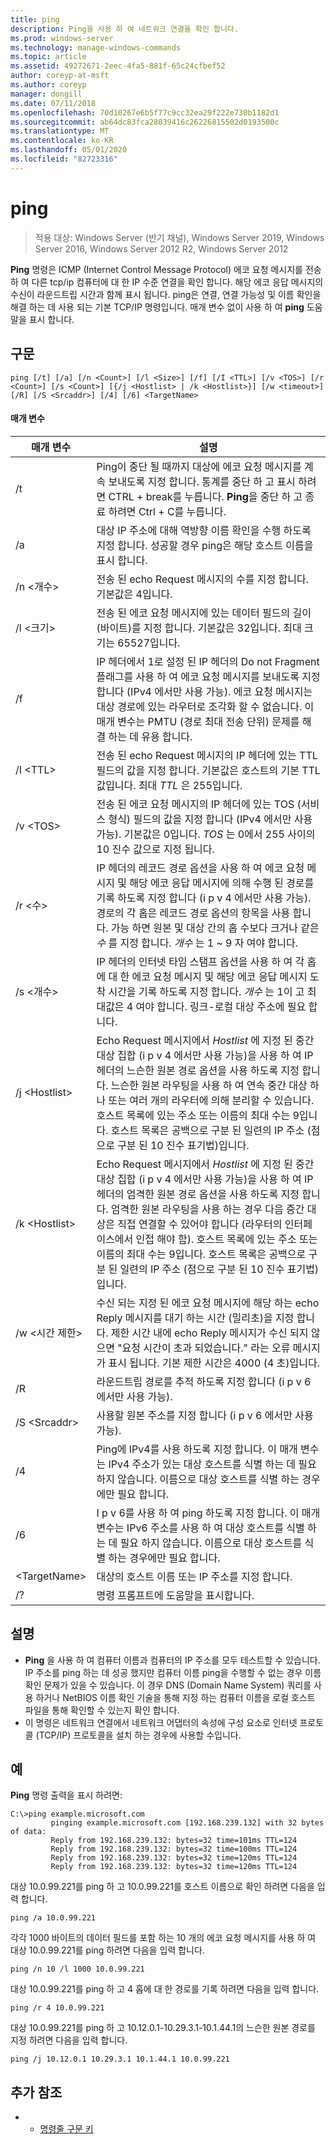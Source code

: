 ```yaml
---
title: ping
description: Ping을 사용 하 여 네트워크 연결을 확인 합니다.
ms.prod: windows-server
ms.technology: manage-windows-commands
ms.topic: article
ms.assetid: 49272671-2eec-4fa5-881f-65c24cfbef52
author: coreyp-at-msft
ms.author: coreyp
manager: dongill
ms.date: 07/11/2018
ms.openlocfilehash: 70d10267e6b5f77c9cc32ea29f222e730b1182d1
ms.sourcegitcommit: ab64dc83fca28039416c26226815502d0193500c
ms.translationtype: MT
ms.contentlocale: ko-KR
ms.lasthandoff: 05/01/2020
ms.locfileid: "82723316"
---
```

# <a name="ping"></a>ping

> 적용 대상: Windows Server (반기 채널), Windows Server 2019, Windows Server 2016, Windows Server 2012 R2, Windows Server 2012

**Ping** 명령은 ICMP (Internet Control Message Protocol) 에코 요청 메시지를 전송 하 여 다른 tcp/ip 컴퓨터에 대 한 IP 수준 연결을 확인 합니다. 해당 에코 응답 메시지의 수신이 라운드트립 시간과 함께 표시 됩니다. ping은 연결, 연결 가능성 및 이름 확인을 해결 하는 데 사용 되는 기본 TCP/IP 명령입니다. 매개 변수 없이 사용 하 여 **ping** 도움말을 표시 합니다.

## <a name="syntax"></a>구문

```
ping [/t] [/a] [/n <Count>] [/l <Size>] [/f] [/I <TTL>] [/v <TOS>] [/r <Count>] [/s <Count>] [{/j <Hostlist> | /k <Hostlist>}] [/w <timeout>] [/R] [/S <Srcaddr>] [/4] [/6] <TargetName>
```

#### <a name="parameters"></a>매개 변수

|매개 변수|설명|
|-------|--------|
|/t|Ping이 중단 될 때까지 대상에 에코 요청 메시지를 계속 보내도록 지정 합니다. 통계를 중단 하 고 표시 하려면 CTRL + break를 누릅니다. **Ping**을 중단 하 고 종료 하려면 Ctrl + C를 누릅니다.|
|/a|대상 IP 주소에 대해 역방향 이름 확인을 수행 하도록 지정 합니다. 성공할 경우 ping은 해당 호스트 이름을 표시 합니다.|
|/n \<개수\>|전송 된 echo Request 메시지의 수를 지정 합니다. 기본값은 4입니다.|
|/l \<크기\>|전송 된 에코 요청 메시지에 있는 데이터 필드의 길이 (바이트)를 지정 합니다. 기본값은 32입니다. 최대 크기는 65527입니다.|
|/f|IP 헤더에서 1로 설정 된 IP 헤더의 Do not Fragment 플래그를 사용 하 여 에코 요청 메시지를 보내도록 지정 합니다 (IPv4 에서만 사용 가능). 에코 요청 메시지는 대상 경로에 있는 라우터로 조각화 할 수 없습니다. 이 매개 변수는 PMTU (경로 최대 전송 단위) 문제를 해결 하는 데 유용 합니다.|
|/I \<TTL\>|전송 된 echo Request 메시지의 IP 헤더에 있는 TTL 필드의 값을 지정 합니다. 기본값은 호스트의 기본 TTL 값입니다. 최대 *TTL* 은 255입니다.|
|/v \<TOS\>|전송 된 에코 요청 메시지의 IP 헤더에 있는 TOS (서비스 형식) 필드의 값을 지정 합니다 (IPv4 에서만 사용 가능). 기본값은 0입니다. *TOS* 는 0에서 255 사이의 10 진수 값으로 지정 됩니다.|
|/r \<수\>|IP 헤더의 레코드 경로 옵션을 사용 하 여 에코 요청 메시지 및 해당 에코 응답 메시지에 의해 수행 된 경로를 기록 하도록 지정 합니다 (i p v 4 에서만 사용 가능). 경로의 각 홉은 레코드 경로 옵션의 항목을 사용 합니다. 가능 하면 원본 및 대상 간의 홉 수보다 크거나 같은 *수* 를 지정 합니다. *개수* 는 1 ~ 9 자 여야 합니다.|
|/s \<개수\>|IP 헤더의 인터넷 타임 스탬프 옵션을 사용 하 여 각 홉에 대 한 에코 요청 메시지 및 해당 에코 응답 메시지 도착 시간을 기록 하도록 지정 합니다. *개수* 는 1이 고 최대값은 4 여야 합니다. 링크-로컬 대상 주소에 필요 합니다.|
|/j \<Hostlist\>|Echo Request 메시지에서 *Hostlist* 에 지정 된 중간 대상 집합 (i p v 4 에서만 사용 가능)을 사용 하 여 IP 헤더의 느슨한 원본 경로 옵션을 사용 하도록 지정 합니다. 느슨한 원본 라우팅을 사용 하 여 연속 중간 대상 하나 또는 여러 개의 라우터에 의해 분리할 수 있습니다. 호스트 목록에 있는 주소 또는 이름의 최대 수는 9입니다. 호스트 목록은 공백으로 구분 된 일련의 IP 주소 (점으로 구분 된 10 진수 표기법)입니다.|
|/k \<Hostlist\>|Echo Request 메시지에서 *Hostlist* 에 지정 된 중간 대상 집합 (i p v 4 에서만 사용 가능)을 사용 하 여 IP 헤더의 엄격한 원본 경로 옵션을 사용 하도록 지정 합니다. 엄격한 원본 라우팅을 사용 하는 경우 다음 중간 대상은 직접 연결할 수 있어야 합니다 (라우터의 인터페이스에서 인접 해야 함). 호스트 목록에 있는 주소 또는 이름의 최대 수는 9입니다. 호스트 목록은 공백으로 구분 된 일련의 IP 주소 (점으로 구분 된 10 진수 표기법)입니다.|
|/w \<시간 제한\>|수신 되는 지정 된 에코 요청 메시지에 해당 하는 echo Reply 메시지를 대기 하는 시간 (밀리초)을 지정 합니다. 제한 시간 내에 echo Reply 메시지가 수신 되지 않으면 "요청 시간이 초과 되었습니다." 라는 오류 메시지가 표시 됩니다. 기본 제한 시간은 4000 (4 초)입니다.|
|/R|라운드트립 경로를 추적 하도록 지정 합니다 (i p v 6 에서만 사용 가능).|
|/S \<Srcaddr\>|사용할 원본 주소를 지정 합니다 (i p v 6 에서만 사용 가능).|
|/4|Ping에 IPv4를 사용 하도록 지정 합니다. 이 매개 변수는 IPv4 주소가 있는 대상 호스트를 식별 하는 데 필요 하지 않습니다. 이름으로 대상 호스트를 식별 하는 경우에만 필요 합니다.|
|/6|I p v 6를 사용 하 여 ping 하도록 지정 합니다. 이 매개 변수는 IPv6 주소를 사용 하 여 대상 호스트를 식별 하는 데 필요 하지 않습니다. 이름으로 대상 호스트를 식별 하는 경우에만 필요 합니다.|
|\<TargetName\>|대상의 호스트 이름 또는 IP 주소를 지정 합니다.|
|/?|명령 프롬프트에 도움말을 표시합니다.|

## <a name="remarks"></a>설명

-   **Ping** 을 사용 하 여 컴퓨터 이름과 컴퓨터의 IP 주소를 모두 테스트할 수 있습니다. IP 주소를 ping 하는 데 성공 했지만 컴퓨터 이름 ping을 수행할 수 없는 경우 이름 확인 문제가 있을 수 있습니다. 이 경우 DNS (Domain Name System) 쿼리를 사용 하거나 NetBIOS 이름 확인 기술을 통해 지정 하는 컴퓨터 이름을 로컬 호스트 파일을 통해 확인할 수 있는지 확인 합니다.
-   이 명령은 네트워크 연결에서 네트워크 어댑터의 속성에 구성 요소로 인터넷 프로토콜 (TCP/IP) 프로토콜을 설치 하는 경우에 사용할 수입니다.

## <a name="examples"></a>예

**Ping** 명령 출력을 표시 하려면:

```
C:\>ping example.microsoft.com       
         pinging example.microsoft.com [192.168.239.132] with 32 bytes of data:       
         Reply from 192.168.239.132: bytes=32 time=101ms TTL=124       
         Reply from 192.168.239.132: bytes=32 time=100ms TTL=124       
         Reply from 192.168.239.132: bytes=32 time=120ms TTL=124       
         Reply from 192.168.239.132: bytes=32 time=120ms TTL=124
```

대상 10.0.99.221를 ping 하 고 10.0.99.221를 호스트 이름으로 확인 하려면 다음을 입력 합니다.

```
ping /a 10.0.99.221
```

각각 1000 바이트의 데이터 필드를 포함 하는 10 개의 에코 요청 메시지를 사용 하 여 대상 10.0.99.221를 ping 하려면 다음을 입력 합니다.

```
ping /n 10 /l 1000 10.0.99.221
```

대상 10.0.99.221를 ping 하 고 4 홉에 대 한 경로를 기록 하려면 다음을 입력 합니다.

```
ping /r 4 10.0.99.221
```

대상 10.0.99.221를 ping 하 고 10.12.0.1-10.29.3.1-10.1.44.1의 느슨한 원본 경로를 지정 하려면 다음을 입력 합니다.

```
ping /j 10.12.0.1 10.29.3.1 10.1.44.1 10.0.99.221
```

## <a name="additional-references"></a>추가 참조
-   - [명령줄 구문 키](command-line-syntax-key.md)
